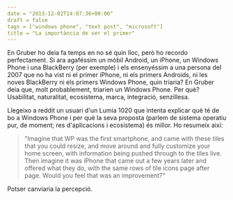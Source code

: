 ```yaml
---
date = "2013-12-02T14:07:36+00:00"
draft = false
tags = ["windows phone", "text post", "microsoft"]
title = "La importància de ser el primer"
---
```

En Gruber ho deia fa temps en no sé quin lloc, però ho recordo perfectament. Si ara agaféssim un mòbil Android, un iPhone, un Windows Phone i una BlackBerry (per exemple) i els ensenyéssim a una persona del 2007 que no ha vist ni el primer iPhone, ni els primers Androids, ni les noves BlackBerry ni els primers Windows Phone, quin triaria? En Gruber deia que, molt probablement, triarien un Windows Phone. Per què? Usabilitat, naturalitat, ecosistema, marca, integració, senzillesa.

Llegeixo a reddit un usuari d'un Lumia 1020 que intenta explicar què té de bo a Windows Phone i per què la seva proposta (parlem de sistema operatiu pur, de moment; res d'aplicacions i ecosistema) és millor. Ho resumeix així:

> "Imagine that WP was the first smartphone, and came with these tiles that you could resize, and move around and fully customize your home screen, with information being pushed through to the tiles live. Then imagine it was iPhone that came out a few years later and offered what they do, with the same rows of tile icons page after page. Would you feel that was an improvement?"

Potser canviaria la percepció.